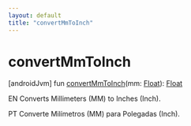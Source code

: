 ```yaml
---
layout: default
title: "convertMmToInch"
---
```


# convertMmToInch

[androidJvm]
fun [convertMmToInch](convert-mm-to-inch.md)(mm: [Float](https://kotlinlang.org/api/core/kotlin-stdlib/kotlin/-float/index.html)): [Float](https://kotlinlang.org/api/core/kotlin-stdlib/kotlin/-float/index.html)

EN Converts Millimeters (MM) to Inches (Inch).

PT Converte Milímetros (MM) para Polegadas (Inch).